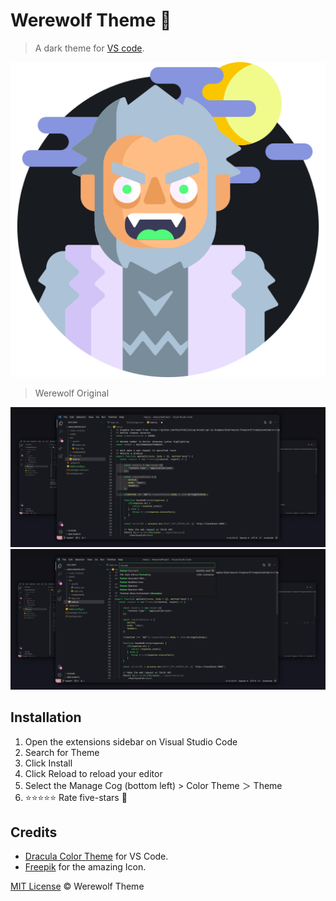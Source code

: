 # Werewolf Theme 🐺

> A dark theme for [VS code](https://code.visualstudio.com/).

![Werewolf](./assets/icon.png)

> Werewolf Original
>
![This is Werewolf Theme](./assets/werewolf.png)
![This is Werewolf Theme](./assets/werewolf2.png)

## Installation

1. Open the extensions sidebar on Visual Studio Code
1. Search for Theme
1. Click Install
1. Click Reload to reload your editor
1. Select the Manage Cog (bottom left) > Color Theme ＞ Theme
1. ⭐⭐⭐⭐⭐ Rate five-stars 🎃

## Credits

* [Dracula Color Theme](https://draculatheme.com/visual-studio-code) for VS Code.
* [Freepik](https://www.flaticon.com/br/autores/freepik) for the amazing Icon.

[MIT License](./LICENSE) © Werewolf Theme
